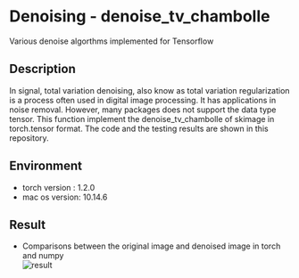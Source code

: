 # Denoising - denoise_tv_chambolle
Various denoise algorthms implemented for Tensorflow

## Description
In signal, total variation denoising, also know as total variation regularization is a process often used in digital image processing. It has applications in noise removal. However, many packages does not support the data type tensor. This function implement the denoise_tv_chambolle of skimage in torch.tensor format. The code and the testing results are shown in this repository. 

## Environment 
* torch version : 1.2.0
* mac os version: 10.14.6


## Result 

* Comparisons between the original image and denoised image in torch and numpy \
![result](https://i.imgur.com/5rJt22s.png)
